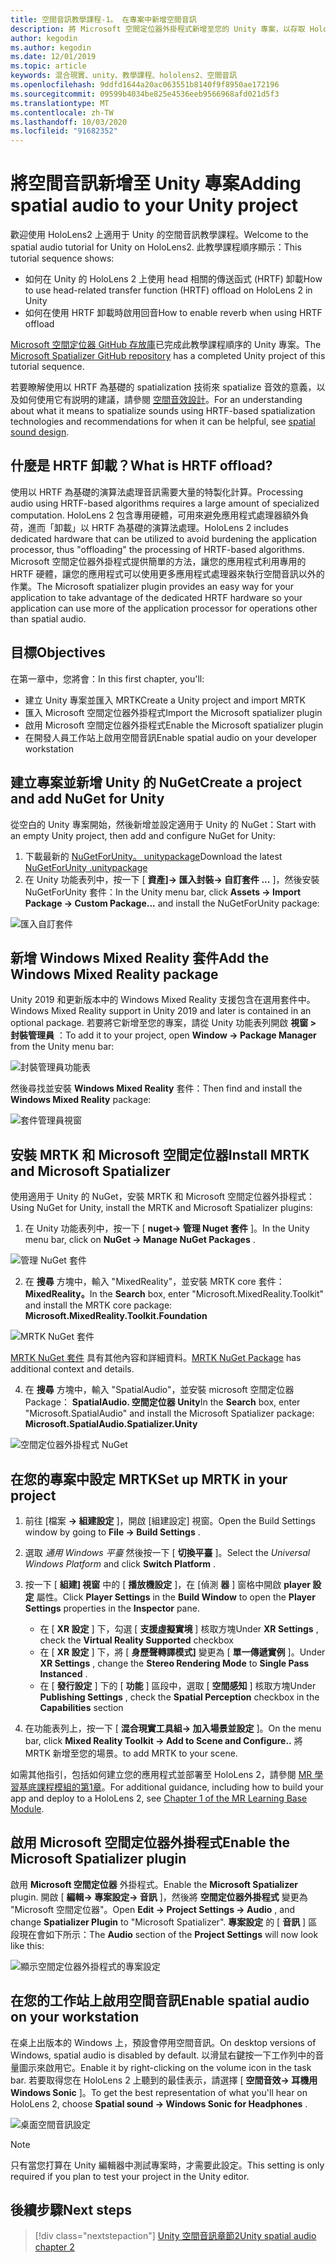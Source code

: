 ```yaml
---
title: 空間音訊教學課程-1。 在專案中新增空間音訊
description: 將 Microsoft 空間定位器外掛程式新增至您的 Unity 專案，以存取 HoloLens 2 HRTF 硬體卸載。
author: kegodin
ms.author: kegodin
ms.date: 12/01/2019
ms.topic: article
keywords: 混合現實、unity、教學課程、hololens2、空間音訊
ms.openlocfilehash: 9ddfd1644a20ac063551b8140f9f8950ae172196
ms.sourcegitcommit: 09599b4034be825e4536eeb9566968afd021d5f3
ms.translationtype: MT
ms.contentlocale: zh-TW
ms.lasthandoff: 10/03/2020
ms.locfileid: "91682352"
---
```

# <a name="adding-spatial-audio-to-your-unity-project"></a><span data-ttu-id="d4e4f-105">將空間音訊新增至 Unity 專案</span><span class="sxs-lookup"><span data-stu-id="d4e4f-105">Adding spatial audio to your Unity project</span></span>

<span data-ttu-id="d4e4f-106">歡迎使用 HoloLens2 上適用于 Unity 的空間音訊教學課程。</span><span class="sxs-lookup"><span data-stu-id="d4e4f-106">Welcome to the spatial audio tutorial for Unity on HoloLens2.</span></span> <span data-ttu-id="d4e4f-107">此教學課程順序顯示：</span><span class="sxs-lookup"><span data-stu-id="d4e4f-107">This tutorial sequence shows:</span></span>
* <span data-ttu-id="d4e4f-108">如何在 Unity 的 HoloLens 2 上使用 head 相關的傳送函式 (HRTF) 卸載</span><span class="sxs-lookup"><span data-stu-id="d4e4f-108">How to use head-related transfer function (HRTF) offload on HoloLens 2 in Unity</span></span>
* <span data-ttu-id="d4e4f-109">如何在使用 HRTF 卸載時啟用回音</span><span class="sxs-lookup"><span data-stu-id="d4e4f-109">How to enable reverb when using HRTF offload</span></span>

<span data-ttu-id="d4e4f-110">[Microsoft 空間定位器 GitHub 存放庫](https://github.com/microsoft/spatialaudio-unity)已完成此教學課程順序的 Unity 專案。</span><span class="sxs-lookup"><span data-stu-id="d4e4f-110">The [Microsoft Spatializer GitHub repository](https://github.com/microsoft/spatialaudio-unity) has a completed Unity project of this tutorial sequence.</span></span> 

<span data-ttu-id="d4e4f-111">若要瞭解使用以 HRTF 為基礎的 spatialization 技術來 spatialize 音效的意義，以及如何使用它有説明的建議，請參閱 [空間音效設計](https://docs.microsoft.com/windows/mixed-reality/spatial-sound-design)。</span><span class="sxs-lookup"><span data-stu-id="d4e4f-111">For an understanding about what it means to spatialize sounds using HRTF-based spatialization technologies and recommendations for when it can be helpful, see [spatial sound design](https://docs.microsoft.com/windows/mixed-reality/spatial-sound-design).</span></span>

## <a name="what-is-hrtf-offload"></a><span data-ttu-id="d4e4f-112">什麼是 HRTF 卸載？</span><span class="sxs-lookup"><span data-stu-id="d4e4f-112">What is HRTF offload?</span></span>
<span data-ttu-id="d4e4f-113">使用以 HRTF 為基礎的演算法處理音訊需要大量的特製化計算。</span><span class="sxs-lookup"><span data-stu-id="d4e4f-113">Processing audio using HRTF-based algorithms requires a large amount of specialized computation.</span></span> <span data-ttu-id="d4e4f-114">HoloLens 2 包含專用硬體，可用來避免應用程式處理器額外負荷，進而「卸載」以 HRTF 為基礎的演算法處理。</span><span class="sxs-lookup"><span data-stu-id="d4e4f-114">HoloLens 2 includes dedicated hardware that can be utilized to avoid burdening the application processor, thus "offloading" the processing of HRTF-based algorithms.</span></span>  <span data-ttu-id="d4e4f-115">Microsoft 空間定位器外掛程式提供簡單的方法，讓您的應用程式利用專用的 HRTF 硬體，讓您的應用程式可以使用更多應用程式處理器來執行空間音訊以外的作業。</span><span class="sxs-lookup"><span data-stu-id="d4e4f-115">The Microsoft spatializer plugin provides an easy way for your application to take advantage of the dedicated HRTF hardware so your application can use more of the application processor for operations other than spatial audio.</span></span>

## <a name="objectives"></a><span data-ttu-id="d4e4f-116">目標</span><span class="sxs-lookup"><span data-stu-id="d4e4f-116">Objectives</span></span>
<span data-ttu-id="d4e4f-117">在第一章中，您將會：</span><span class="sxs-lookup"><span data-stu-id="d4e4f-117">In this first chapter, you'll:</span></span>
* <span data-ttu-id="d4e4f-118">建立 Unity 專案並匯入 MRTK</span><span class="sxs-lookup"><span data-stu-id="d4e4f-118">Create a Unity project and import MRTK</span></span>
* <span data-ttu-id="d4e4f-119">匯入 Microsoft 空間定位器外掛程式</span><span class="sxs-lookup"><span data-stu-id="d4e4f-119">Import the Microsoft spatializer plugin</span></span>
* <span data-ttu-id="d4e4f-120">啟用 Microsoft 空間定位器外掛程式</span><span class="sxs-lookup"><span data-stu-id="d4e4f-120">Enable the Microsoft spatializer plugin</span></span>
* <span data-ttu-id="d4e4f-121">在開發人員工作站上啟用空間音訊</span><span class="sxs-lookup"><span data-stu-id="d4e4f-121">Enable spatial audio on your developer workstation</span></span>

## <a name="create-a-project-and-add-nuget-for-unity"></a><span data-ttu-id="d4e4f-122">建立專案並新增 Unity 的 NuGet</span><span class="sxs-lookup"><span data-stu-id="d4e4f-122">Create a project and add NuGet for Unity</span></span>
<span data-ttu-id="d4e4f-123">從空白的 Unity 專案開始，然後新增並設定適用于 Unity 的 NuGet：</span><span class="sxs-lookup"><span data-stu-id="d4e4f-123">Start with an empty Unity project, then add and configure NuGet for Unity:</span></span>
1. <span data-ttu-id="d4e4f-124">下載最新的 [NuGetForUnity。 unitypackage](https://github.com/GlitchEnzo/NuGetForUnity/releases/latest)</span><span class="sxs-lookup"><span data-stu-id="d4e4f-124">Download the latest [NuGetForUnity .unitypackage](https://github.com/GlitchEnzo/NuGetForUnity/releases/latest)</span></span>
2. <span data-ttu-id="d4e4f-125">在 Unity 功能表列中，按一下 [ **資產]-> 匯入封裝-> 自訂套件 ...** ]，然後安裝 NuGetForUnity 套件：</span><span class="sxs-lookup"><span data-stu-id="d4e4f-125">In the Unity menu bar, click **Assets -> Import Package -> Custom Package...** and install the NuGetForUnity package:</span></span>

![匯入自訂套件](images/spatial-audio/import-custom-package.png)

## <a name="add-the-windows-mixed-reality-package"></a><span data-ttu-id="d4e4f-127">新增 Windows Mixed Reality 套件</span><span class="sxs-lookup"><span data-stu-id="d4e4f-127">Add the Windows Mixed Reality package</span></span>
<span data-ttu-id="d4e4f-128">Unity 2019 和更新版本中的 Windows Mixed Reality 支援包含在選用套件中。</span><span class="sxs-lookup"><span data-stu-id="d4e4f-128">Windows Mixed Reality support in Unity 2019 and later is contained in an optional package.</span></span> <span data-ttu-id="d4e4f-129">若要將它新增至您的專案，請從 Unity 功能表列開啟 **視窗 > 封裝管理員** ：</span><span class="sxs-lookup"><span data-stu-id="d4e4f-129">To add it to your project, open **Window -> Package Manager** from the Unity menu bar:</span></span>

![封裝管理員功能表](images/spatial-audio/package-manager-menu.png)

<span data-ttu-id="d4e4f-131">然後尋找並安裝 **Windows Mixed Reality** 套件：</span><span class="sxs-lookup"><span data-stu-id="d4e4f-131">Then find and install the **Windows Mixed Reality** package:</span></span>

![套件管理員視窗](images/spatial-audio/package-manager-window.png)

## <a name="install-mrtk-and-microsoft-spatializer"></a><span data-ttu-id="d4e4f-133">安裝 MRTK 和 Microsoft 空間定位器</span><span class="sxs-lookup"><span data-stu-id="d4e4f-133">Install MRTK and Microsoft Spatializer</span></span>
<span data-ttu-id="d4e4f-134">使用適用于 Unity 的 NuGet，安裝 MRTK 和 Microsoft 空間定位器外掛程式：</span><span class="sxs-lookup"><span data-stu-id="d4e4f-134">Using NuGet for Unity, install the MRTK and Microsoft Spatializer plugins:</span></span>
1. <span data-ttu-id="d4e4f-135">在 Unity 功能表列中，按一下 [ **nuget-> 管理 Nuget 套件** ]。</span><span class="sxs-lookup"><span data-stu-id="d4e4f-135">In the Unity menu bar, click on **NuGet -> Manage NuGet Packages** .</span></span>

![管理 NuGet 套件](images/spatial-audio/manage-nuget-packages.png)

2. <span data-ttu-id="d4e4f-137">在 **搜尋** 方塊中，輸入 "MixedReality"，並安裝 MRTK core 套件： **MixedReality。**</span><span class="sxs-lookup"><span data-stu-id="d4e4f-137">In the **Search** box, enter "Microsoft.MixedReality.Toolkit" and install the MRTK core package: **Microsoft.MixedReality.Toolkit.Foundation**</span></span>

![MRTK NuGet 套件](images/spatial-audio/mrtk-nuget-package.png)

<span data-ttu-id="d4e4f-139">[MRTK NuGet 套件](https://microsoft.github.io/MixedRealityToolkit-Unity/Documentation/MRTKNuGetPackage.html) 具有其他內容和詳細資料。</span><span class="sxs-lookup"><span data-stu-id="d4e4f-139">[MRTK NuGet Package](https://microsoft.github.io/MixedRealityToolkit-Unity/Documentation/MRTKNuGetPackage.html) has additional context and details.</span></span>

4. <span data-ttu-id="d4e4f-140">在 **搜尋** 方塊中，輸入 "SpatialAudio"，並安裝 microsoft 空間定位器 Package： **SpatialAudio. 空間定位器 Unity**</span><span class="sxs-lookup"><span data-stu-id="d4e4f-140">In the **Search** box, enter "Microsoft.SpatialAudio" and install the Microsoft Spatializer package: **Microsoft.SpatialAudio.Spatializer.Unity**</span></span>

![空間定位器外掛程式 NuGet](images/spatial-audio/spatializer-plugin-nuget.png)

## <a name="set-up-mrtk-in-your-project"></a><span data-ttu-id="d4e4f-142">在您的專案中設定 MRTK</span><span class="sxs-lookup"><span data-stu-id="d4e4f-142">Set up MRTK in your project</span></span>

1. <span data-ttu-id="d4e4f-143">前往 [檔案 **-> 組建設定** ]，開啟 [組建設定] 視窗。</span><span class="sxs-lookup"><span data-stu-id="d4e4f-143">Open the Build Settings window by going to **File -> Build Settings** .</span></span>

2. <span data-ttu-id="d4e4f-144">選取 _通用 Windows 平臺_ 然後按一下 [ **切換平臺** ]。</span><span class="sxs-lookup"><span data-stu-id="d4e4f-144">Select the _Universal Windows Platform_ and click **Switch Platform** .</span></span>

3. <span data-ttu-id="d4e4f-145">按一下 [ **組建] 視窗** 中的 [ **播放機設定** ]，在 [偵測 **器** ] 窗格中開啟 **player 設定** 屬性。</span><span class="sxs-lookup"><span data-stu-id="d4e4f-145">Click **Player Settings** in the **Build Window** to open the **Player Settings** properties in the **Inspector** pane.</span></span>
    * <span data-ttu-id="d4e4f-146">在 [ **XR 設定** ] 下，勾選 [ **支援虛擬實境** ] 核取方塊</span><span class="sxs-lookup"><span data-stu-id="d4e4f-146">Under **XR Settings** , check the **Virtual Reality Supported** checkbox</span></span>
    * <span data-ttu-id="d4e4f-147">在 [ **XR 設定** ] 下，將 [ **身歷聲轉譯模式]** 變更為 [ **單一傳遞實例** ]。</span><span class="sxs-lookup"><span data-stu-id="d4e4f-147">Under **XR Settings** , change the **Stereo Rendering Mode** to **Single Pass Instanced** .</span></span>
    * <span data-ttu-id="d4e4f-148">在 [ **發行設定** ] 下的 [ **功能** ] 區段中，選取 [ **空間感知** ] 核取方塊</span><span class="sxs-lookup"><span data-stu-id="d4e4f-148">Under **Publishing Settings** , check the **Spatial Perception** checkbox in the **Capabilities** section</span></span>

4. <span data-ttu-id="d4e4f-149">在功能表列上，按一下 [ **混合現實工具組-> 加入場景並設定** ]。</span><span class="sxs-lookup"><span data-stu-id="d4e4f-149">On the menu bar, click **Mixed Reality Toolkit -> Add to Scene and Configure..**</span></span> <span data-ttu-id="d4e4f-150">將 MRTK 新增至您的場景。</span><span class="sxs-lookup"><span data-stu-id="d4e4f-150">to add MRTK to your scene.</span></span>

<span data-ttu-id="d4e4f-151">如需其他指引，包括如何建立您的應用程式並部署至 HoloLens 2，請參閱 [MR 學習基底課程模組的第1章](../../../mrlearning-base-ch1.md)。</span><span class="sxs-lookup"><span data-stu-id="d4e4f-151">For additional guidance, including how to build your app and deploy to a HoloLens 2, see [Chapter 1 of the MR Learning Base Module](../../../mrlearning-base-ch1.md).</span></span>

## <a name="enable-the-microsoft-spatializer-plugin"></a><span data-ttu-id="d4e4f-152">啟用 Microsoft 空間定位器外掛程式</span><span class="sxs-lookup"><span data-stu-id="d4e4f-152">Enable the Microsoft Spatializer plugin</span></span>
<span data-ttu-id="d4e4f-153">啟用 **Microsoft 空間定位器** 外掛程式。</span><span class="sxs-lookup"><span data-stu-id="d4e4f-153">Enable the **Microsoft Spatializer** plugin.</span></span> <span data-ttu-id="d4e4f-154">開啟 [ **編輯-> 專案設定-> 音訊** ]，然後將 **空間定位器外掛程式** 變更為 "Microsoft 空間定位器"。</span><span class="sxs-lookup"><span data-stu-id="d4e4f-154">Open **Edit -> Project Settings -> Audio** , and change **Spatializer Plugin** to "Microsoft Spatializer".</span></span> <span data-ttu-id="d4e4f-155">**專案設定** 的 [ **音訊** ] 區段現在會如下所示：</span><span class="sxs-lookup"><span data-stu-id="d4e4f-155">The **Audio** section of the **Project Settings** will now look like this:</span></span>

![顯示空間定位器外掛程式的專案設定](images/spatial-audio/project-settings.png)

## <a name="enable-spatial-audio-on-your-workstation"></a><span data-ttu-id="d4e4f-157">在您的工作站上啟用空間音訊</span><span class="sxs-lookup"><span data-stu-id="d4e4f-157">Enable spatial audio on your workstation</span></span>
<span data-ttu-id="d4e4f-158">在桌上出版本的 Windows 上，預設會停用空間音訊。</span><span class="sxs-lookup"><span data-stu-id="d4e4f-158">On desktop versions of Windows, spatial audio is disabled by default.</span></span> <span data-ttu-id="d4e4f-159">以滑鼠右鍵按一下工作列中的音量圖示來啟用它。</span><span class="sxs-lookup"><span data-stu-id="d4e4f-159">Enable it by right-clicking on the volume icon in the task bar.</span></span> <span data-ttu-id="d4e4f-160">若要取得您在 HoloLens 2 上聽到的最佳表示，請選擇 [ **空間音效-> 耳機用 Windows Sonic** ]。</span><span class="sxs-lookup"><span data-stu-id="d4e4f-160">To get the best representation of what you'll hear on HoloLens 2, choose **Spatial sound -> Windows Sonic for Headphones** .</span></span>

![桌面空間音訊設定](images/spatial-audio/desktop-audio-settings.png)

> [!NOTE]
> <span data-ttu-id="d4e4f-162">只有當您打算在 Unity 編輯器中測試專案時，才需要此設定。</span><span class="sxs-lookup"><span data-stu-id="d4e4f-162">This setting is only required if you plan to test your project in the Unity editor.</span></span>

## <a name="next-steps"></a><span data-ttu-id="d4e4f-163">後續步驟</span><span class="sxs-lookup"><span data-stu-id="d4e4f-163">Next steps</span></span>

> [!div class="nextstepaction"]
> [<span data-ttu-id="d4e4f-164">Unity 空間音訊章節2</span><span class="sxs-lookup"><span data-stu-id="d4e4f-164">Unity spatial audio chapter 2</span></span>](unity-spatial-audio-ch2.md)

